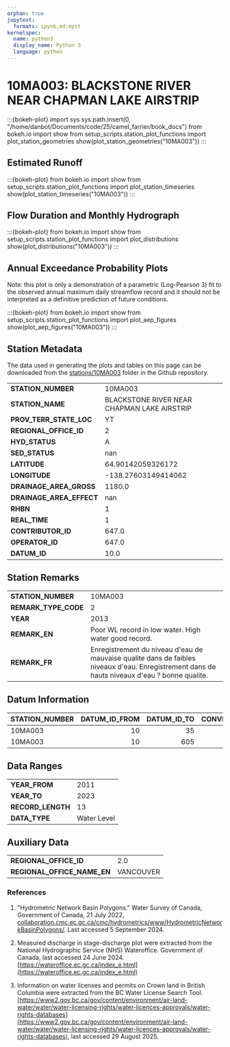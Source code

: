 ```yaml
---
orphan: true
jupytext:
  formats: ipynb,md:myst
kernelspec:
  name: python3
  display_name: Python 3
  language: python
---
```


# 10MA003: BLACKSTONE RIVER NEAR CHAPMAN LAKE AIRSTRIP

:::{bokeh-plot}
import sys
sys.path.insert(0, "/home/danbot/Documents/code/25/camel_farrier/book_docs")
from bokeh.io import show
from setup_scripts.station_plot_functions import plot_station_geometries
show(plot_station_geometries("10MA003"))
:::

## Estimated Runoff

:::{bokeh-plot}
from bokeh.io import show
from setup_scripts.station_plot_functions import plot_station_timeseries
show(plot_station_timeseries("10MA003"))
:::

## Flow Duration and Monthly Hydrograph

:::{bokeh-plot}
from bokeh.io import show
from setup_scripts.station_plot_functions import plot_distributions
show(plot_distributions("10MA003"))
:::

## Annual Exceedance Probability Plots

Note: this plot is only a demonstration of a parametric (Log-Pearson 3) fit to the
observed annual maximum daily streamflow record and it should not be interpreted as a
definitive prediction of future conditions.

:::{bokeh-plot}
from bokeh.io import show
from setup_scripts.station_plot_functions import plot_aep_figures
show(plot_aep_figures("10MA003"))
:::

## Station Metadata

The data used in generating the plots and tables on this page can be downloaded from the [stations/10MA003](https://github.com/dankovacek/camel_farrier/tree/main/book_docs/stations/10MA003) folder in the Github repository.

<table class="dataframe table">
<tr><td><strong>STATION_NUMBER</strong></td><td>10MA003</td></tr>
<tr><td><strong>STATION_NAME</strong></td><td>BLACKSTONE RIVER NEAR CHAPMAN LAKE AIRSTRIP</td></tr>
<tr><td><strong>PROV_TERR_STATE_LOC</strong></td><td>YT</td></tr>
<tr><td><strong>REGIONAL_OFFICE_ID</strong></td><td>2</td></tr>
<tr><td><strong>HYD_STATUS</strong></td><td>A</td></tr>
<tr><td><strong>SED_STATUS</strong></td><td>nan</td></tr>
<tr><td><strong>LATITUDE</strong></td><td>64.90142059326172</td></tr>
<tr><td><strong>LONGITUDE</strong></td><td>-138.27603149414062</td></tr>
<tr><td><strong>DRAINAGE_AREA_GROSS</strong></td><td>1180.0</td></tr>
<tr><td><strong>DRAINAGE_AREA_EFFECT</strong></td><td>nan</td></tr>
<tr><td><strong>RHBN</strong></td><td>1</td></tr>
<tr><td><strong>REAL_TIME</strong></td><td>1</td></tr>
<tr><td><strong>CONTRIBUTOR_ID</strong></td><td>647.0</td></tr>
<tr><td><strong>OPERATOR_ID</strong></td><td>647.0</td></tr>
<tr><td><strong>DATUM_ID</strong></td><td>10.0</td></tr>
</table>

## Station Remarks

<table class="dataframe table">
<tr><td><strong>STATION_NUMBER</strong></td><td>10MA003</td></tr>
<tr><td><strong>REMARK_TYPE_CODE</strong></td><td>2</td></tr>
<tr><td><strong>YEAR</strong></td><td>2013</td></tr>
<tr><td><strong>REMARK_EN</strong></td><td>Poor WL record in low water. High water good record.</td></tr>
<tr><td><strong>REMARK_FR</strong></td><td>Enregistrement du niveau d'eau de mauvaise qualite dans de faibles niveaux d'eau. Enregistrement dans de hauts niveaux d'eau ? bonne qualite.</td></tr>
</table>

## Datum Information

| STATION_NUMBER   |   DATUM_ID_FROM |   DATUM_ID_TO |   CONVERSION_FACTOR |
|:-----------------|----------------:|--------------:|--------------------:|
| 10MA003          |              10 |            35 |             930.293 |
| 10MA003          |              10 |           605 |             930.432 |

## Data Ranges

<table class="dataframe table">
<tr><td><strong>YEAR_FROM</strong></td><td>2011</td></tr>
<tr><td><strong>YEAR_TO</strong></td><td>2023</td></tr>
<tr><td><strong>RECORD_LENGTH</strong></td><td>13</td></tr>
<tr><td><strong>DATA_TYPE</strong></td><td>Water Level</td></tr>
</table>

## Auxiliary Data

<table class="dataframe table">
<tr><td><strong>REGIONAL_OFFICE_ID</strong></td><td>2.0</td></tr>
<tr><td><strong>REGIONAL_OFFICE_NAME_EN</strong></td><td>VANCOUVER</td></tr>
</table>

### References

1. "Hydrometric Network Basin Polygons." Water Survey of Canada, Government of Canada, 21 July 2022, [collaboration.cmc.ec.gc.ca/cmc/hydrometrics/www/HydrometricNetworkBasinPolygons/](collaboration.cmc.ec.gc.ca/cmc/hydrometrics/www/HydrometricNetworkBasinPolygons/).
Last accessed 5 September 2024.

2. Measured discharge in stage-discharge plot were extracted from the National Hydrographic Service (NHS) Wateroffice. Government of Canada, last accessed 24 June 2024. [https://wateroffice.ec.gc.ca/index_e.html](https://wateroffice.ec.gc.ca/index_e.html)

3. Information on water licenses and permits on Crown land in British Columbia were extracted from the BC Water License Search Tool. [https://www2.gov.bc.ca/gov/content/environment/air-land-water/water/water-licensing-rights/water-licences-approvals/water-rights-databases](https://www2.gov.bc.ca/gov/content/environment/air-land-water/water/water-licensing-rights/water-licences-approvals/water-rights-databases), last accessed 29 August 2025.
